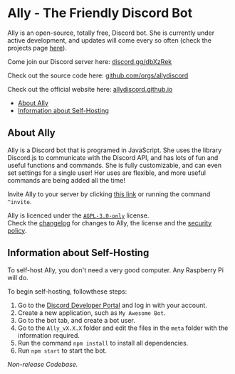 # Ally - The Friendly Discord Bot

Ally is an open-source, totally free, Discord bot.  She is currently under
active development, and updates will come every so often (check the projects
page [here](https://github.com/orgs/allydiscord/projects/)).

Come join our Discord server here: [discord.gg/dbXzRek](https://discord.gg/dbXzRek)

Check out the source code here: [github.com/orgs/allydiscord](https://github.com/orgs/allydiscord)

Check out the official website here: [allydiscord.github.io](https://allydiscord.github.io/index.html)

- [About Ally](#about-ally)
- [Information about Self-Hosting](#information-about-self-hosting)

## About Ally

Ally is a Discord bot that is programed in JavaScript.  She uses the library
Discord.js to communicate with the Discord API, and has lots of fun and
useful functions and commands.  She is fully customizable, and can even set
settings for a single user!  Her uses are flexible, and more useful commands
are being added all the time!

Invite Ally to your server by clicking [this link](todo) or running the
command `^invite`.

Ally is licenced under the [`AGPL-3.0-only`](./LICENSE.txt) license.  
Check the [changelog](./CHANGELOG.md) for changes to Ally, the license
and the [security policy](./SECURITY.md).

## Information about Self-Hosting

To self-host Ally, you don't need a very good computer.  Any Raspberry Pi
will do.

To begin self-hosting, followthese steps:

1. Go to the [Discord Developer Portal](https://discordapp.com/developers)
 and log in with your account.
2. Create a new application, such as `My Awesome Bot`.
3. Go to the bot tab, and create a bot user.
4. Go to the `Ally_vX.X.X` folder and edit the files in the `meta` folder
 with the information required.
5. Run the command `npm install` to install all dependencies.
6. Run `npm start` to start the bot.

*Non-release Codebase.*
